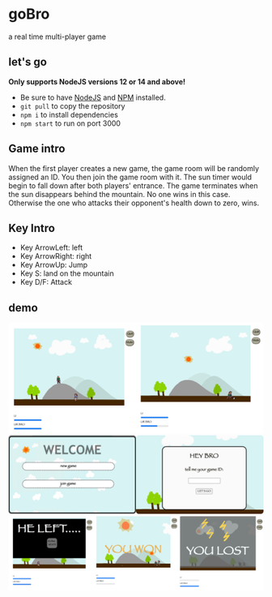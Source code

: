 # goBro
a real time multi-player game


## let's go
**Only supports NodeJS versions 12 or 14 and above!**
* Be sure to have [NodeJS](https://nodejs.org/en/) and [NPM](https://www.npmjs.com/) installed.
* `git pull` to copy the repository
* `npm i` to install dependencies
* `npm start` to run on port 3000 

## Game intro
When the first player creates a new game, the game room will be randomly assigned an ID. You then join the game room with it.
The sun timer would begin to fall down after both players' entrance. The game terminates when the sun disappears behind the mountain. No one wins in this case. Otherwise the one who attacks their opponent's health down to zero, wins.

## Key Intro
 - Key ArrowLeft: left
 - Key ArrowRight: right
 - Key ArrowUp: Jump
 - Key S: land on the mountain
 - Key D/F: Attack

 ## demo
![Aaron Swartz](https://github.com/hannak016/goBro/blob/main/demo/demo3%20game.jpg)
![Aaron Swartz](https://github.com/hannak016/goBro/blob/main/demo/demo2%20game.jpg)
![Aaron Swartz](https://github.com/hannak016/goBro/blob/main/demo/demo1%20game.jpg)
